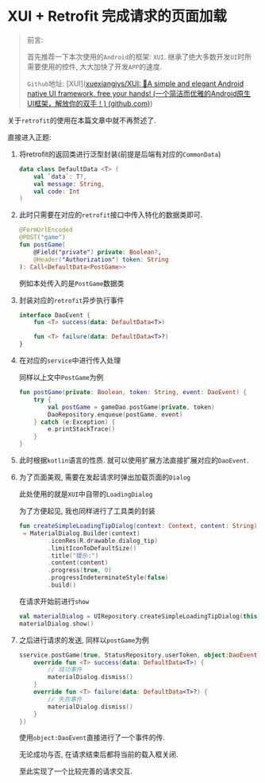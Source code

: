 # XUI + Retrofit 完成请求的页面加载

>  前言:
>
> 首先推荐一下本次使用的`Android`的框架: `XUI`. 继承了绝大多数开发`UI`时所需要使用的控件, 大大加快了开发`APP`的速度.
>
> `Github`地址: [XUI]([xuexiangjys/XUI: 💍A simple and elegant Android native UI framework, free your hands! (一个简洁而优雅的Android原生UI框架，解放你的双手！) (github.com)](https://github.com/xuexiangjys/XUI))

关于`retrofit`的使用在本篇文章中就不再赘述了.

直接进入正题:

1. 将retrofit的返回类进行泛型封装(前提是后端有对应的`CommonData`)

   ```kotlin
   data class DefaultData <T> (
       val `data`: T?,
       val message: String,
       val code: Int
   )
   ```

2. 此时只需要在对应的`retrofit`接口中传入特化的数据类即可.

   ```kotlin
   @FormUrlEncoded
   @POST("game")
   fun postGame(
       @Field("private") private: Boolean?,
       @Header("Authorization") token: String
   ): Call<DefaultData<PostGame>>
   ```

   例如本处传入的是`PostGame`数据类

3. 封装对应的`retrofit`异步执行事件

   ```kotlin
   interface DaoEvent {
       fun <T> success(data: DefaultData<T>)
   
       fun <T> failure(data: DefaultData<T>?)
   }
   ```

4. 在对应的`service`中进行传入处理

   同样以上文中`PostGame`为例

   ```kotlin
   fun postGame(private: Boolean, token: String, event: DaoEvent) {
       try {
           val postGame = gameDao.postGame(private, token)
           DaoRepository.enqueue(postGame, event)
       } catch (e:Exception) {
           e.printStackTrace()
       }
   }
   ```

5. 此时根据`kotlin`语言的性质. 就可以使用扩展方法直接扩展对应的`DaoEvent`.

6. 为了页面美观, 需要在发起请求时弹出加载页面的`Dialog`

   此处使用的就是`XUI`中自带的`LoadingDialog`

   为了方便起见, 我也同样进行了工具类的封装

   ```kotlin
   fun createSimpleLoadingTipDialog(context: Context, content: String): MaterialDialog 
   	= MaterialDialog.Builder(context)
           .iconRes(R.drawable.dialog_tip)
           .limitIconToDefaultSize()
           .title("提示:")
           .content(content)
           .progress(true, 0)
           .progressIndeterminateStyle(false)
           .build()
   ```

   在请求开始前进行`show`

   ```kotlin
   val materialDialog = UIRepository.createSimpleLoadingTipDialog(this, "加载中...")
   materialDialog.show()
   ```

7. 之后进行请求的发送, 同样以`postGame`为例

   ```kotlin
   sservice.postGame(true, StatusRepository.userToken, object:DaoEvent {
       override fun <T> success(data: DefaultData<T>) {
           // 成功事件
           materialDialog.dismiss()
       }
       override fun <T> failure(data: DefaultData<T>?) {
           // 失败事件
           materialDialog.dismiss()
       }
   })
   ```

   使用`object:DaoEvent`直接进行了一个事件的传.

   无论成功与否, 在请求结束后都将当前的载入框关闭.

   至此实现了一个比较完善的请求交互.

